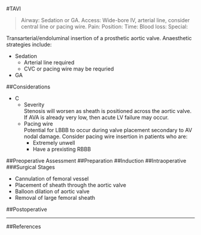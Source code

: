 #TAVI
>Airway: Sedation or GA.
>Access: Wide-bore IV, arterial line, consider central line or pacing wire.
>Pain: 
>Position:
>Time: 
>Blood loss:
>Special:

Transarterial/endoluminal insertion of a prosthetic aortic valve. Anaesthetic strategies include:
* Sedation
	* Arterial line required
	* CVC or pacing wire may be requried
* GA

##Considerations
* C
	* Severity  
	Stenosis will worsen as sheath is positioned across the aortic valve. If AVA is already very low, then acute LV failure may occur.
	* Pacing wire  
	Potential for LBBB to occur during valve placement secondary to AV nodal damage. Consider pacing wire insertion in patients who are:
		* Extremely unwell
		* Have a prexisting RBBB


##Preoperative Assessment
##Preparation
##Induction
##Intraoperative
###Surgical Stages
* Cannulation of femoral vessel
* Placement of sheath through the aortic valve
* Balloon dilation of aortic valve
* Removal of large femoral sheath

##Postoperative

---
##References